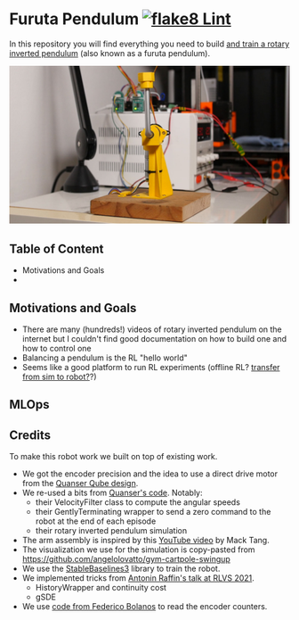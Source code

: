 # Furuta Pendulum [![flake8 Lint](https://github.com/Armandpl/furuta/actions/workflows/lint.yml/badge.svg)](https://github.com/Armandpl/furuta/actions/workflows/lint.yml)

In this repository you will find everything you need to build [and train a rotary inverted pendulum](https://www.youtube.com/watch?v=9ZhlEquyQEI) (also known as a furuta pendulum).

![](./assets/pendulum.jpg)
## Table of Content
- Motivations and Goals
- 
## Motivations and Goals
- There are many (hundreds!) videos of rotary inverted pendulum on the internet but I couldn't find good documentation on how to build one and how to control one
- Balancing a pendulum is the RL "hello world"
- Seems like a good platform to run RL experiments  (offline RL? [transfer from sim to robot?](https://www.youtube.com/watch?v=aTDkYFZFWug)?)

## MLOps

## Credits
To make this robot work we built on top of existing work.
- We got the encoder precision and the idea to use a direct drive motor from the [Quanser Qube design](https://quanserinc.box.com/shared/static/5wnibclu7rp6xihm7mbxqxincu6dogur.pdf).
- We re-used a bits from [Quanser's code](https://git.ias.informatik.tu-darmstadt.de/quanser/clients/-/tree/master/quanser_robots/qube). Notably: 
  * their VelocityFilter class to compute the angular speeds
  * their GentlyTerminating wrapper to send a zero command to the robot at the end of each episode
  * their rotary inverted pendulum simulation
- The arm assembly is inspired by this [YouTube video](https://www.youtube.com/watch?v=xowrt6ShdCw) by Mack Tang.
- The visualization we use for the simulation is copy-pasted from https://github.com/angelolovatto/gym-cartpole-swingup
- We use the [StableBaselines3](https://github.com/DLR-RM/stable-baselines3) library to train the robot. 
- We implemented tricks from [Antonin Raffin's talk at RLVS 2021](https://www.youtube.com/watch?v=Ikngt0_DXJg).
  * HistoryWrapper and continuity cost
  * gSDE
- We use [code from Federico Bolanos](https://github.com/fbolanos/LS7366R/blob/master/LS7366R.py) to read the encoder counters.


